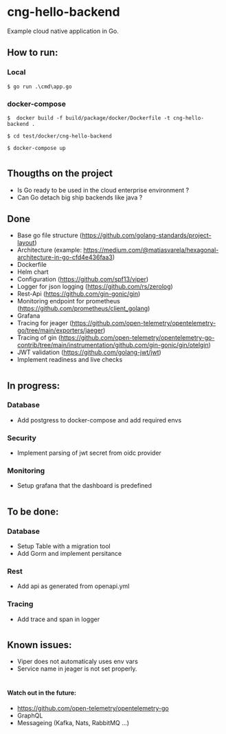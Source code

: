 # cng-hello-backend

Example cloud native application in Go.

## How to run:
### Local
```
$ go run .\cmd\app.go
```
### docker-compose
```
$  docker build -f build/package/docker/Dockerfile -t cng-hello-backend .

$ cd test/docker/cng-hello-backend

$ docker-compose up
```

#

## Thougths on the project
- Is Go ready to be used in the cloud enterprise environment ?
- Can Go detach big ship backends like java ?

## Done
- Base go file structure (https://github.com/golang-standards/project-layout)
- Architecture (example: https://medium.com/@matiasvarela/hexagonal-architecture-in-go-cfd4e436faa3)
- Dockerfile
- Helm chart
- Configuration (https://github.com/spf13/viper)
- Logger for json logging (https://github.com/rs/zerolog)
- Rest-Api (https://github.com/gin-gonic/gin)
- Monitoring endpoint for prometheus (https://github.com/prometheus/client_golang)
- Grafana
- Tracing for jeager (https://github.com/open-telemetry/opentelemetry-go/tree/main/exporters/jaeger)
- Tracing of gin (https://github.com/open-telemetry/opentelemetry-go-contrib/tree/main/instrumentation/github.com/gin-gonic/gin/otelgin)
- JWT validation (https://github.com/golang-jwt/jwt)
- Implement readiness and live checks

# 

## In progress:

### Database
- Add postgress to docker-compose and add required envs

### Security
- Implement parsing of jwt secret from oidc provider

### Monitoring
- Setup grafana that the dashboard is predefined

#

## To be done:

### Database
- Setup Table with a migration tool
- Add Gorm and implement persitance 

### Rest
- Add api as generated from openapi.yml 

### Tracing
- Add trace and span in logger

# 

## Known issues:
- Viper does not automaticaly uses env vars
- Service name in jeager is not set properly.

#

#### Watch out in the future:
- https://github.com/open-telemetry/opentelemetry-go
- GraphQL
- Messageing (Kafka, Nats, RabbitMQ ...)
